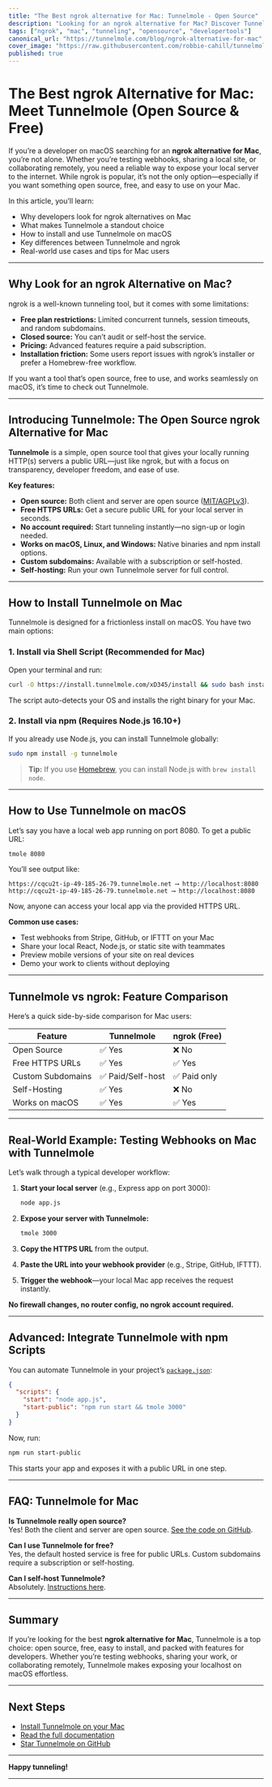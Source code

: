 ```yaml
---
title: "The Best ngrok alternative for Mac: Tunnelmole - Open Source"
description: "Looking for an ngrok alternative for Mac? Discover Tunnelmole, a free, open source tunneling tool that makes sharing your localhost on macOS fast and easy."
tags: ["ngrok", "mac", "tunneling", "opensource", "developertools"]
canonical_url: "https://tunnelmole.com/blog/ngrok-alternative-for-mac"
cover_image: "https://raw.githubusercontent.com/robbie-cahill/tunnelmole-client/main/docs/img/tunnelmole-demo.gif"
published: true
---
```


# The Best ngrok Alternative for Mac: Meet Tunnelmole (Open Source & Free)

If you’re a developer on macOS searching for an **ngrok alternative for Mac**, you’re not alone. Whether you’re testing webhooks, sharing a local site, or collaborating remotely, you need a reliable way to expose your local server to the internet. While ngrok is popular, it’s not the only option—especially if you want something open source, free, and easy to use on your Mac.

In this article, you’ll learn:

- Why developers look for ngrok alternatives on Mac
- What makes Tunnelmole a standout choice
- How to install and use Tunnelmole on macOS
- Key differences between Tunnelmole and ngrok
- Real-world use cases and tips for Mac users

---

## Why Look for an ngrok Alternative on Mac?

ngrok is a well-known tunneling tool, but it comes with some limitations:

- **Free plan restrictions:** Limited concurrent tunnels, session timeouts, and random subdomains.
- **Closed source:** You can’t audit or self-host the service.
- **Pricing:** Advanced features require a paid subscription.
- **Installation friction:** Some users report issues with ngrok’s installer or prefer a Homebrew-free workflow.

If you want a tool that’s open source, free to use, and works seamlessly on macOS, it’s time to check out Tunnelmole.

---

## Introducing Tunnelmole: The Open Source ngrok Alternative for Mac

**Tunnelmole** is a simple, open source tool that gives your locally running HTTP(s) servers a public URL—just like ngrok, but with a focus on transparency, developer freedom, and ease of use.

**Key features:**

- **Open source:** Both client and server are open source ([MIT/AGPLv3](https://github.com/robbie-cahill/tunnelmole-client#is-tunnelmole-fully-open-source)).
- **Free HTTPS URLs:** Get a secure public URL for your local server in seconds.
- **No account required:** Start tunneling instantly—no sign-up or login needed.
- **Works on macOS, Linux, and Windows:** Native binaries and npm install options.
- **Custom subdomains:** Available with a subscription or self-hosted.
- **Self-hosting:** Run your own Tunnelmole server for full control.

---

## How to Install Tunnelmole on Mac

Tunnelmole is designed for a frictionless install on macOS. You have two main options:

### 1. Install via Shell Script (Recommended for Mac)

Open your terminal and run:

```bash
curl -O https://install.tunnelmole.com/xD345/install && sudo bash install
```

The script auto-detects your OS and installs the right binary for your Mac.

### 2. Install via npm (Requires Node.js 16.10+)

If you already use Node.js, you can install Tunnelmole globally:

```bash
sudo npm install -g tunnelmole
```

> **Tip:** If you use [Homebrew](https://brew.sh/), you can install Node.js with `brew install node`.

---

## How to Use Tunnelmole on macOS

Let’s say you have a local web app running on port 8080. To get a public URL:

```bash
tmole 8080
```

You’ll see output like:

```
https://cqcu2t-ip-49-185-26-79.tunnelmole.net ⟶ http://localhost:8080
http://cqcu2t-ip-49-185-26-79.tunnelmole.net ⟶ http://localhost:8080
```

Now, anyone can access your local app via the provided HTTPS URL.

**Common use cases:**

- Test webhooks from Stripe, GitHub, or IFTTT on your Mac
- Share your local React, Node.js, or static site with teammates
- Preview mobile versions of your site on real devices
- Demo your work to clients without deploying

---

## Tunnelmole vs ngrok: Feature Comparison

Here’s a quick side-by-side comparison for Mac users:

| Feature                | Tunnelmole                | ngrok (Free)           |
|------------------------|---------------------------|------------------------|
| Open Source            | ✅ Yes                    | ❌ No                  |
| Free HTTPS URLs        | ✅ Yes                    | ✅ Yes                 |
| Custom Subdomains      | ✅ Paid/Self-host         | ✅ Paid only           |
| Self-Hosting           | ✅ Yes                    | ❌ No                  |
| Works on macOS         | ✅ Yes                    | ✅ Yes                 |

---

## Real-World Example: Testing Webhooks on Mac with Tunnelmole

Let’s walk through a typical developer workflow:

1. **Start your local server** (e.g., Express app on port 3000):

    ```bash
    node app.js
    ```

2. **Expose your server with Tunnelmole:**

    ```bash
    tmole 3000
    ```

3. **Copy the HTTPS URL** from the output.

4. **Paste the URL into your webhook provider** (e.g., Stripe, GitHub, IFTTT).

5. **Trigger the webhook**—your local Mac app receives the request instantly.

**No firewall changes, no router config, no ngrok account required.**

---

## Advanced: Integrate Tunnelmole with npm Scripts

You can automate Tunnelmole in your project’s [`package.json`](content/example-article.md:line):

```json
{
  "scripts": {
    "start": "node app.js",
    "start-public": "npm run start && tmole 3000"
  }
}
```

Now, run:

```bash
npm run start-public
```

This starts your app and exposes it with a public URL in one step.

---

## FAQ: Tunnelmole for Mac

**Is Tunnelmole really open source?**  
Yes! Both the client and server are open source. [See the code on GitHub](https://github.com/robbie-cahill/tunnelmole-client).

**Can I use Tunnelmole for free?**  
Yes, the default hosted service is free for public URLs. Custom subdomains require a subscription or self-hosting.

**Can I self-host Tunnelmole?**  
Absolutely. [Instructions here](https://github.com/robbie-cahill/tunnelmole-service/).

---

## Summary

If you’re looking for the best **ngrok alternative for Mac**, Tunnelmole is a top choice: open source, free, easy to install, and packed with features for developers. Whether you’re testing webhooks, sharing your work, or collaborating remotely, Tunnelmole makes exposing your localhost on macOS effortless.

---

## Next Steps

- [Install Tunnelmole on your Mac](https://tunnelmole.com/?utm_source=ngrok-alternative-mac-article)
- [Read the full documentation](https://github.com/robbie-cahill/tunnelmole-client#readme)
- [Star Tunnelmole on GitHub](https://github.com/robbie-cahill/tunnelmole-client)

---

**Happy tunneling!**

---
